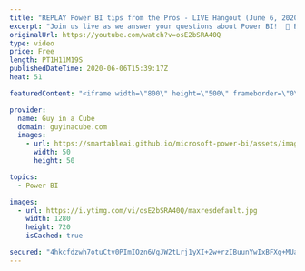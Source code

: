 ```yaml
---
title: "REPLAY Power BI tips from the Pros - LIVE Hangout (June 6, 2020)"
excerpt: "Join us live as we answer your questions about Power BI!  📢 Become a member: https://guyinacu.be/membership   *******************  Want to take your Power BI skills to the next level? We have training courses available to help you with your journey.  🎓 Guy in a Cube courses: https://guyinacu.be/courses"
originalUrl: https://youtube.com/watch?v=osE2bSRA40Q
type: video
price: Free
length: PT1H11M19S
publishedDateTime: 2020-06-06T15:39:17Z
heat: 51

featuredContent: "<iframe width=\"800\" height=\"500\" frameborder=\"0\" src=\"https://www.youtube.com/embed/osE2bSRA40Q?autoplay=1&mute=1\" allow=\"accelerometer; autoplay; encrypted-media; gyroscope; picture-in-picture\" allowfullscreen></iframe>"

provider:
  name: Guy in a Cube
  domain: guyinacube.com
  images:
    - url: https://smartableai.github.io/microsoft-power-bi/assets/images/organizations/guyinacube.com-50x50.jpg
      width: 50
      height: 50

topics:
  - Power BI

images:
  - url: https://i.ytimg.com/vi/osE2bSRA40Q/maxresdefault.jpg
    width: 1280
    height: 720
    isCached: true

secured: "4hkcfdzwh7otuCtv0PImIOzn6VgJW2tLrj1yXI+2w+rzIBuunYwIxBFXg+MUaexavAL4JT5lTbTP+yJnlTpSsMrkMg9ywaMwAsC+6duFDMQk1FF2y1Lk5ZzxAY62e251Bz7aVZYWLHhH5PewquLehCyZXoaLnXJFUJMKUW33I3ZKzK8VFNl/xyC5Ap7zF+XsxPGMptyq68zv7PqJXHrvAcRpc5wtQIjafDgrP/6TV6ESAz3o4E9xxcm2lxKUeu7lvkeS5pc/L1SpOEaHunSGkGaRvM8RRyQvrNA8qP5s2bPYduVVveTDQR68Jql9s9MoAkSERYniZXw8iQNPdeJLQNeOMXns6kbH30q1US+NjDaGsWh5HSWCDeDD3LwnvcLqpDqZlON9i4GoU3R6aMKjKg==;rMQ9L89JbsdCBlkaUl4NKQ=="
---
```


